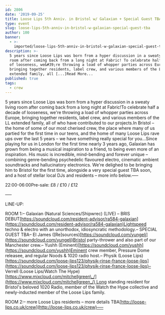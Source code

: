 ```yaml
---
id: 2806
date: '2019-09-25'
title: Loose Lips 5th Anniv. in Bristol w/ Galaxian + Special Guest TBA - Loose Lips
type: event
slug: loose-lips-5th-anniv-in-bristol-w-galaxian-special-guest-tba
author: 100
banner:
  - >-
    imported/loose-lips-5th-anniv-in-bristol-w-galaxian-special-guest-tba/image2806.jpeg
description: >-
  5 years since Loose Lips was born from a hyper discussion in a sweaty living
  room after coming back from a long night at Fabric! To celebrate half a decade
  of looseness, we&#39;re throwing a load of whopper parties across Europe,
  bringing together residents, label crew, and various members of the LL
  extended family, all [...]Read More...
published: true
tags:
  - crew
---
```

5 years since Loose Lips was born from a hyper discussion in a sweaty living room after coming back from a long night at Fabric!To celebrate half a decade of looseness, we're throwing a load of whopper parties across Europe, bringing together residents, label crew, and various members of the LL extended family, all of who have contributed to our projects.In Bristol – the home of some of our most cherised crew, the place where many of us partied for the first time in our teens, and the home of many Loose Lips rave ups over the last 5 years – we have something really special for you…Since playing for us in London for the first time nearly 3 years ago, Galaxian has grown from being a musical inspiration to a friend, to being even more of an inspiration. His music is incredible, mind-bending and forever unique – combining genre-bending psychedelic flavoured electro, cinematic ambient soundtracks and hallucinatory electronics. We're delighed to be bringing him to Bristol for the first time, alongside a very special guest TBA soon, and a host of stellar local DJs and residents – more info below.—–

22:00-06:00Pre-sale: £8 / £10 / £12

—–

LINE-UP:

ROOM 1:– Galaxian (Natural Sciences/Shipwrec) (LIVE) – BRIS DEBUT[](https://l.facebook.com/l.php?u=https%3A%2F%2Fsoundcloud.com%2Fresident-advisor%2Fra584-galaxian%3Ffbclid%3DIwAR3-06TfyAizDhZc5VZQE18lwYHab6XFYagr4qoPsgYgYM8oDkg0tEPU3vY&h=AT3N_fzckH_kFZLBk-FJZELxJivIxyju44xGMNZTTKZ-x_5nzSBmhnA61AHkio8ry8Pm5FsgmMcKjMePmiCFDsPgBVrZIVDAapu-MPKoTImNdMIxZa6VCBMl5r8hqq2KKebrcX8)[https://soundcloud.com/resident-advisor/ra584-galaxian](https://soundcloud.com/resident-advisor/ra584-galaxian)Lightspeed techno & electro with an unorthodox, idiosyncratic methodology.– SPECIAL GUEST TBA– El James (\[Re\]sources)[](https://soundcloud.com/yungelj?fbclid=IwAR3WQbPH8u6ccquCkGMCZUxiApx9Sv521JmHwdjdTJATccNoMcZgkdgL5og)[https://soundcloud.com/yungelj](https://soundcloud.com/yungelj)Bristol party-thrower and also part of our Manchester crew.– Yushh (Eminent)[](https://soundcloud.com/yushh?fbclid=IwAR3ubj5RgPw13-N01--s1xINCqWwcsVOqSRzpS3--GRmYXpN8nuNH8glW_s)[https://soundcloud.com/yushh](https://soundcloud.com/yushh)Eminent crew member, Pressure Dome releasee, and regular Noods & 1020 radio host.– Physik (Loose Lips)[](https://soundcloud.com/loose-lips123/physik-rinse-france-loose-lips?fbclid=IwAR0vrlN3WMy1csbwpARfleH2TyD-_5jmOqYrjVK-Cu-58DPqdPAkbEct7mc)[https://soundcloud.com/loose-lips123/physik-rinse-france-loose-lips](https://soundcloud.com/loose-lips123/physik-rinse-france-loose-lips)– Verrell (Loose Lips/Watch The Hype)[](https://l.facebook.com/l.php?u=https%3A%2F%2Fwww.mixcloud.com%2Fmitchellgreen_%2F%3Ffbclid%3DIwAR0Upq5Ifcjmp30ZcmlyrvDsEcTjeLdFuRpVaS1px7zk3sKFIkQ7J2DWago&h=AT3x4QXcqhyHStZI6FaQriFBhJiBiZZpPIU7ZMWYaqcU-gte7kqyf5C4UXN2lfkThnES43jOK_-QTdxXi9JA8IN0NkXFnYYGCUWJrhTzkU2pOo1b2f9TdnO9UtkotFLeGjGTEm8)[https://www.mixcloud.com/mitchellgreen\_/](https://www.mixcloud.com/mitchellgreen_/) Long standing resident for Bristol's beloved 1020 Radio, member of the Watch the Hype collective and newly-inducted member of the Loose Lips family.

ROOM 2:– more Loose Lips residents – more details TBA[](https://l.facebook.com/l.php?u=http%3A%2F%2Floose-lips.co.uk%2Fcrew%3Ffbclid%3DIwAR0LjgS1PxyJJX4ypewwmg3f-RcAvKMBkKJXXzEZj1GZvg47T1nNHtELGKg&h=AT3oNwCmQP6R83-lV2dy7PZUFgTFgkBPp25599bta4lUUvSqDJxJKQD8JnIlNQxfw2V-sExfjyQ_ROP1_lQSMTvzApz1fhbdGa5-ERLkp4EPD22bsiWqKORSYNal5KKLvUfmX48)[http://loose-lips.co.uk/crew](http://loose-lips.co.uk/crew)—–